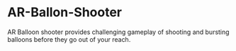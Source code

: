 # AR-Ballon-Shooter
AR Balloon shooter provides challenging gameplay of shooting and bursting balloons before they go out of your reach.
